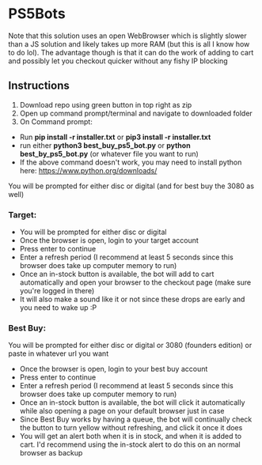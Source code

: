 # PS5Bots

Note that this solution uses an open WebBrowser which is slightly slower than a JS solution and likely takes up more RAM (but this is all I know how to do lol). The advantage though is that it can do the work of adding to cart and possibly let you checkout quicker without any fishy IP blocking

## Instructions

1. Download repo using green button in top right as zip
2. Open up command prompt/terminal and navigate to downloaded folder
3. On Command prompt:

* Run **pip install -r installer.txt** or **pip3 install -r installer.txt**
* run either **python3 best_buy_ps5_bot.py** or **python best_by_ps5_bot.py** (or whatever file you want to run)
* If the above command doesn't work, you may need to install python here: https://www.python.org/downloads/

You will be prompted for either disc or digital (and for best buy the 3080 as well)

### Target:

* You will be prompted for either disc or digital
* Once the browser is open, login to your target account
* Press enter to continue
* Enter a refresh period (I recommend at least 5 seconds since this browser does take up computer memory to run)
* Once an in-stock button is available, the bot will add to cart automatically and open your browser to the checkout page (make sure you're logged in there)
* It will also make a sound like it or not since these drops are early and you need to wake up :P

### Best Buy:
 You will be prompted for either disc or digital or 3080 (founders edition) or paste in whatever url you want
* Once the browser is open, login to your best buy account
* Press enter to continue
* Enter a refresh period (I recommend at least 5 seconds since this browser does take up computer memory to run)
* Once an in-stock button is available, the bot will click it automatically while also opening a page on your default browser just in case
* Since Best Buy works by having a queue, the bot will continually check the button to turn yellow without refreshing, and click it once it does
* You will get an alert both when it is in stock, and when it is added to cart. I'd recommend using the in-stock alert to do this on an normal browser as backup


